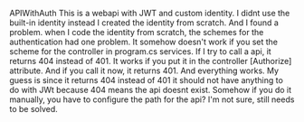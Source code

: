 APIWithAuth
This is a webapi with JWT and custom identity.
I didnt use the built-in identity instead I created the identity from scratch. And I found a problem.
when I code the identity from scratch, the schemes for the authentication had one problem.
It somehow doesn't work if you set the scheme for the controller in program.cs services. If I try to call a api, it returns 404 instead of 401.
It works if you put it in the controller [Authorize] attribute. And if you call it now, it returns 401. And everything works.
My guess is since it returns 404 instead of 401 it should not have anything to do with JWt because 404 means the api doesnt exist.
Somehow if you do it manually, you have to configure the path for the api? I'm not sure, still needs to be solved.
